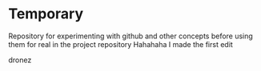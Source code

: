 # Temporary
Repository for experimenting with github and other concepts before using them for real in the project repository
Hahahaha I made the first edit

dronez